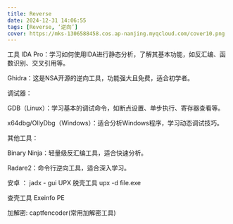 ```yaml
---
title: Reverse
date: 2024-12-31 14:06:55
tags: [Reverse, ‘逆向’]
cover: https://mks-1306588458.cos.ap-nanjing.myqcloud.com/cover10.png
---
```

工具
IDA Pro：学习如何使用IDA进行静态分析，了解其基本功能，如反汇编、函数识别、交叉引用等。

Ghidra：这是NSA开源的逆向工具，功能强大且免费，适合初学者。

调试器：

GDB（Linux）：学习基本的调试命令，如断点设置、单步执行、寄存器查看等。

x64dbg/OllyDbg（Windows）：适合分析Windows程序，学习动态调试技巧。

其他工具：

Binary Ninja：轻量级反汇编工具，适合快速分析。

Radare2：命令行逆向工具，适合深入学习。

安卓 ： jadx - gui
UPX 脱壳工具  upx -d file.exe

查壳工具  Exeinfo PE

加解密: captfencoder(常用加解密工具)